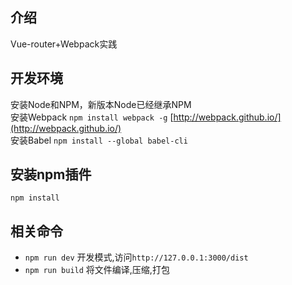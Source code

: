 ## 介绍
Vue-router+Webpack实践


## 开发环境

安装Node和NPM，新版本Node已经继承NPM     
安装Webpack ``npm install webpack -g``  [http://webpack.github.io/](http://webpack.github.io/)  
安装Babel ``npm install --global babel-cli``

## 安装npm插件

``npm install``

## 相关命令

- ``npm run dev`` 开发模式,访问``http://127.0.0.1:3000/dist``
- ``npm run build`` 将文件编译,压缩,打包